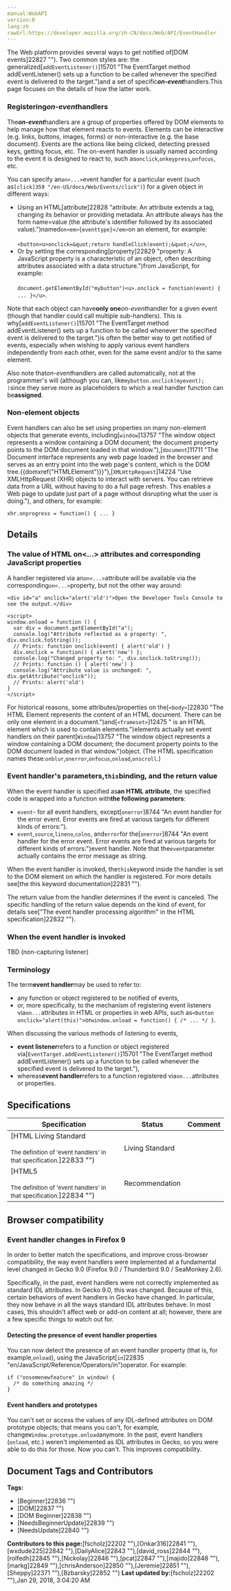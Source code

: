 ```yaml
---
manual:WebAPI
version:0
lang:zh
rawUrl:https://developer.mozilla.org/zh-CN/docs/Web/API/EventHandler
---
```






The Web platform provides several ways to get notified of[DOM events]22827 ""). Two common styles are: the generalized[`addEventListener()`]15701 "The EventTarget method addEventListener() sets up a function to be called whenever the specified event is delivered to the target.")and a set of specific<em>**on-event**</em>handlers.This page focuses on the details of how the latter work.


### Registering<em>on-event</em>handlers<a name="Registering_on-event_handlers"></a>


The<em>**on-event**</em>handlers are a group of properties offered by DOM elements to help manage how that element reacts to events. Elements can be interactive (e.g. links, buttons, images, forms) or non-interactive (e.g. the base document). Events are the actions like being clicked, detecting pressed keys, getting focus, etc. The on-event handler is usually named according to the event it is designed to react to, such as`onclick`,`onkeypress`,`onfocus`, etc.



You can specify an`on<...>`event handler for a particular event (such as`[click]359 "/en-US/docs/Web/Events/click")`) for a given object in different ways:


* Using an HTML[attribute]22828 "attribute: An attribute extends a tag, changing its behavior or providing metadata. An attribute always has the form name=value (the attribute's identifier followed by its associated value).")named`on<em>{eventtype}</em>`on an element, for example:<br></br>`<button<u>onclick=&quot;return handleClick(event);&quot;</u>>`,
* Or by setting the corresponding[property]22829 "property: A JavaScript property is a characteristic of an object, often describing attributes associated with a data structure.")from JavaScript, for example:<br></br>`document.getElementById("mybutton")<u>.onclick = function(event) { ... }</u>`.


Note that each object can have**only one**<em>on-event</em>handler for a given event (though that handler could call multiple sub-handlers). This is why[`addEventListener()`]15701 "The EventTarget method addEventListener() sets up a function to be called whenever the specified event is delivered to the target.")is often the better way to get notified of events, especially when wishing to apply various event handlers independently from each other, even for the same event and/or to the same element.



Also note that<em>on-event</em>handlers are called automatically, not at the programmer&#39;s will (although you can, like`mybutton.onclick(myevent); )`since they serve more as placeholders to which a real handler function can be**assigned**.


### Non-element objects<a name="Non-element_objects"></a>


Event handlers can also be set using properties on many non-element objects that generate events, including[`window`]13757 "The window object represents a window containing a DOM document; the document property points to the DOM document loaded in that window."),[`document`]11711 "The Document interface represents any web page loaded in the browser and serves as an entry point into the web page's content, which is the DOM tree.{{domxref("HTMLElement")}}"),[`XMLHttpRequest`]14224 "Use XMLHttpRequest (XHR) objects to interact with servers. You can retrieve data from a URL without having to do a full page refresh. This enables a Web page to update just part of a page without disrupting what the user is doing."), and others, for example:


```
xhr.onprogress = function() { ... }
```

## Details<a name="Details"></a>

### The value of HTML on&lt;...&gt; attributes and corresponding JavaScript properties<a name="The_value_of_HTML_on<...>_attributes_and_corresponding_JavaScript_properties"></a>


A handler registered via an`on<...>`attribute will be available via the corresponding`on<...>`property, but not the other way around:


```
<div id="a" onclick="alert('old')">Open the Developer Tools Console to see the output.</div>

<script>
window.onload = function () {
  var div = document.getElementById("a");
  console.log("Attribute reflected as a property: ", div.onclick.toString());
  // Prints: function onclick(event) { alert('old') }
  div.onclick = function() { alert('new') };
  console.log("Changed property to: ", div.onclick.toString());
  // Prints: function () { alert('new') }
  console.log("Attribute value is unchanged: ", div.getAttribute("onclick"));
  // Prints: alert('old')
}
</script>
```


For historical reasons, some attributes/properties on the[`<body>`]22830 "The HTML <body> Element represents the content of an HTML document. There can be only one <body> element in a document.")and[`<frameset>`]12475 "<frameset> is an HTML element which is used to contain <frame> elements.")elements actually set event handlers on their parent[`Window`]13757 "The window object represents a window containing a DOM document; the document property points to the DOM document loaded in that window.")object. (The HTML specification names these:`onblur`,`onerror`,`onfocus`,`onload`,`onscroll`.)


### Event handler&#39;s parameters,`this`binding, and the return value<a name="Event_handler's_parameters_this_binding_and_the_return_value"></a>


When the event handler is specified as**an HTML attribute**, the specified code is wrapped into a function with**the following parameters**:


* `event`- for all event handlers, except[`onerror`]8744 "An event handler for the error event. Error events are fired at various targets for different kinds of errors:").
* `event`,`source`,`lineno`,`colno`, and`error`for the[`onerror`]8744 "An event handler for the error event. Error events are fired at various targets for different kinds of errors:")event handler. Note that the`event`parameter actually contains the error message as string.


When the event handler is invoked, the`this`keyword inside the handler is set to the DOM element on which the handler is registered. For more details see[the this keyword documentation]22831 "").



The return value from the handler determines if the event is canceled. The specific handling of the return value depends on the kind of event, for details see[&quot;The event handler processing algorithm&quot; in the HTML specification]22832 "").


### When the event handler is invoked<a name="When_the_event_handler_is_invoked"></a>


TBD (non-capturing listener)


### Terminology<a name="Terminology"></a>


The term**event handler**may be used to refer to:


* any function or object registered to be notified of events,
* or, more specifically, to the mechanism of registering event listeners via`on...`attributes in HTML or properties in web APIs, such as`<button onclick="alert(this)">`or`window.onload = function() { /* ... */ }`.


When discussing the various methods of listening to events,


* **event listener**refers to a function or object registered via[`EventTarget.addEventListener()`]15701 "The EventTarget method addEventListener() sets up a function to be called whenever the specified event is delivered to the target."),
* whereas**event handler**refers to a function registered via`on...`attributes or properties.

## Specifications<a name="Specifications"></a>
Specification | Status | Comment 
 ---  |  ---  |  ---  | 
[HTML Living Standard<br></br><small>The definition of &#39;event handlers&#39; in that specification.</small>]22833 "") | Living Standard |  
[HTML5<br></br><small>The definition of &#39;event handlers&#39; in that specification.</small>]22834 "") | Recommendation |  


## Browser compatibility<a name="Browser_Compatibility"></a>

### Event handler changes in Firefox 9<a name="Event_handler_changes_in_Firefox_9"></a>


In order to better match the specifications, and improve cross-browser compatibility, the way event handlers were implemented at a fundamental level changed in Gecko 9.0 (Firefox 9.0 / Thunderbird 9.0 / SeaMonkey 2.6).



Specifically, in the past, event handlers were not correctly implemented as standard IDL attributes. In Gecko 9.0, this was changed. Because of this, certain behaviors of event handlers in Gecko have changed. In particular, they now behave in all the ways standard IDL attributes behave. In most cases, this shouldn&#39;t affect web or add-on content at all; however, there are a few specific things to watch out for.


#### Detecting the presence of event handler properties<a name="Detecting_the_presence_of_event_handler_properties"></a>


You can now detect the presence of an event handler property (that is, for example,`onload`), using the JavaScript[`in`]22835 "en/JavaScript/Reference/Operators/in")operator. For example:


```
if ("onsomenewfeature" in window) {
  /* do something amazing */
}
```

#### Event handlers and prototypes<a name="Event_handlers_and_prototypes"></a>


You can&#39;t set or access the values of any IDL-defined attributes on DOM prototype objects; that means you can&#39;t, for example, change`Window.prototype.onload`anymore. In the past, event handlers (`onload`, etc.) weren&#39;t implemented as IDL attributes in Gecko, so you were able to do this for those. Now you can&#39;t. This improves compatibility.




## Document Tags and Contributors
**Tags:**
* [Beginner]22836 "")
* [DOM]22837 "")
* [DOM Beginner]22838 "")
* [NeedsBeginnerUpdate]22839 "")
* [NeedsUpdate]22840 "")

**Contributors to this page:**[fscholz]22202 ""),[Onkar316]22841 ""),[wxdude225]22842 ""),[DailyAlice]22843 ""),[david_ross]22844 ""),[rolfedh]22845 ""),[Nickolay]22846 ""),[pcat]22847 ""),[majido]22848 ""),[markg]22849 ""),[chrisAnderson]22850 ""),[Jeremie]22851 ""),[Sheppy]22371 ""),[Bzbarsky]22852 "")
**Last updated by:**[fscholz]22202 ""),<time>Jan 29, 2018, 3:04:20 AM</time>



